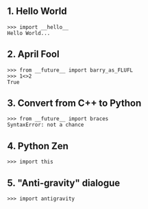 ## 1. Hello World
``` 
>>> import __hello__
Hello World...
```
## 2. April Fool
```
>>> from __future__ import barry_as_FLUFL
>>> 1<>2
True
```

## 3. Convert from C++ to Python
```
>>> from __future__ import braces
SyntaxError: not a chance
```

## 4. Python Zen
```
>>> import this
```

## 5. "Anti-gravity" dialogue
```
>>> import antigravity
```

